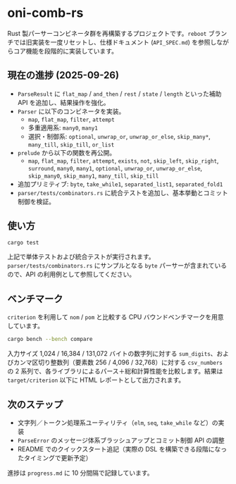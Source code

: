 # oni-comb-rs

Rust 製パーサーコンビネータ群を再構築するプロジェクトです。`reboot` ブランチでは旧実装を一度リセットし、仕様ドキュメント (`API_SPEC.md`) を参照しながらコア機能を段階的に実装しています。

## 現在の進捗 (2025-09-26)

- `ParseResult` に `flat_map` / `and_then` / `rest` / `state` / `length` といった補助 API を追加し、結果操作を強化。
- `Parser` に以下のコンビネータを実装。
  - `map`, `flat_map`, `filter`, `attempt`
  - 多重適用系: `many0`, `many1`
  - 選択・制御系: `optional`, `unwrap_or`, `unwrap_or_else`, `skip_many*`, `many_till`, `skip_till`, `or_list`
- `prelude` から以下の関数を再公開。
  - `map`, `flat_map`, `filter`, `attempt`, `exists`, `not`, `skip_left`, `skip_right`, `surround`, `many0`, `many1`, `optional`, `unwrap_or`, `unwrap_or_else`, `skip_many0`, `skip_many1`, `many_till`, `skip_till`
- 追加プリミティブ: `byte`, `take_while1`, `separated_list1`, `separated_fold1`
- `parser/tests/combinators.rs` に統合テストを追加し、基本挙動とコミット制御を検証。

## 使い方

```bash
cargo test
```

上記で単体テストおよび統合テストが実行されます。`parser/tests/combinators.rs` にサンプルとなる `byte` パーサーが含まれているので、API の利用例として参照してください。

## ベンチマーク

`criterion` を利用して `nom` / `pom` と比較する CPU バウンドベンチマークを用意しています。

```bash
cargo bench --bench compare
```

入力サイズ 1,024 / 16,384 / 131,072 バイトの数字列に対する `sum_digits`、およびカンマ区切り整数列（要素数 256 / 4,096 / 32,768）に対する `csv_numbers` の 2 系列で、各ライブラリによるパース＋総和計算性能を比較します。結果は `target/criterion` 以下に HTML レポートとして出力されます。

## 次のステップ

- 文字列／トークン処理系ユーティリティ（`elm`, `seq`, `take_while` など）の実装
- `ParseError` のメッセージ体系ブラッシュアップとコミット制御 API の調整
- README でのクイックスタート追記（実際の DSL を構築できる段階になったタイミングで更新予定）

進捗は `progress.md` に 10 分間隔で記録しています。
